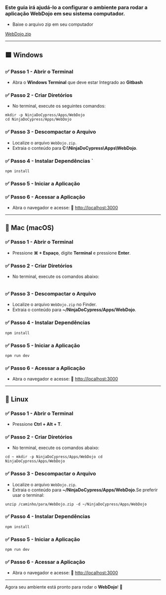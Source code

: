 ### Este guia irá ajudá-lo a configurar o ambiente para rodar a aplicação **WebDojo** em seu sistema computador. 

- Baixe o arquivo zip em seu computador

[WebDojo.zip](WebDojo.zip)

---

## 🟦 **Windows** 
### ✅ **Passo 1 - Abrir o Terminal**
- Abra o **Windows Terminal** que deve estar Integrado ao **Gitbash** 

### ✅ **Passo 2 - Criar Diretórios** 
- No terminal, execute os seguintes comandos: 

``` cd /c/ 
mkdir -p NinjaDoCypress/Apps/WebDojo 
cd NinjaDoCypress/Apps/WebDojo
```
### ✅ **Passo 3 - Descompactar o Arquivo**
- Localize o arquivo `WebDojo.zip`. 
- Extraia o conteúdo para **C:\NinjaDoCypress\Apps\WebDojo**. 

### ✅ **Passo 4 - Instalar Dependências** `
``` 
npm install 
```
### ✅ **Passo 5 - Iniciar a Aplicação** 

### ✅ **Passo 6 - Acessar a Aplicação** 
- Abra o navegador e acesse: 
🔗 [http://localhost:3000](http://localhost:3000/)

---

## 🍏 **Mac (macOS)** 

### ✅ **Passo 1 - Abrir o Terminal** 

- Pressione **⌘ + Espaço**, digite **Terminal** e pressione **Enter**. 

### ✅ **Passo 2 - Criar Diretórios** 
- No terminal, execute os comandos abaixo: 

``` cd ~ mkdir -p NinjaDoCypress/Apps/WebDojo cd NinjaDoCypress/Apps/WebDojo 
``` 

### ✅ **Passo 3 - Descompactar o Arquivo** 
- Localize o arquivo `WebDojo.zip` no Finder. 
- Extraia o conteúdo para **~/NinjaDoCypress/Apps/WebDojo**. 

### ✅ **Passo 4 - Instalar Dependências** 
```
npm install
``` 

### ✅ **Passo 5 - Iniciar a Aplicação** 
``` 
npm run dev 
``` 

### ✅ **Passo 6 - Acessar a Aplicação** 
- Abra o navegador e acesse: 🔗 [http://localhost:3000](http://localhost:3000/) 

--- 

## 🐧 **Linux** 
### ✅ **Passo 1 - Abrir o Terminal** 
- Pressione **Ctrl + Alt + T**.

### ✅ **Passo 2 - Criar Diretórios** 
- No terminal, execute os comandos abaixo: 

``` 
cd ~ mkdir -p NinjaDoCypress/Apps/WebDojo cd NinjaDoCypress/Apps/WebDojo 
``` 

### ✅ **Passo 3 - Descompactar o Arquivo** 
- Localize o arquivo `WebDojo.zip`.
- Extraia o conteúdo para **~/NinjaDoCypress/Apps/WebDojo**.Se preferir usar o terminal:

```
unzip /caminho/para/WebDojo.zip -d ~/NinjaDoCypress/Apps/WebDojo 
```

### ✅ **Passo 4 - Instalar Dependências** 
``` 
npm install 
```

### ✅ **Passo 5 - Iniciar a Aplicação** 
``` 
npm run dev 
```

### ✅ **Passo 6 - Acessar a Aplicação** 
- Abra o navegador e acesse: 🔗 [http://localhost:3000](http://localhost:3000/)

--- 

Agora seu ambiente está pronto para rodar o **WebDojo**! 🚀